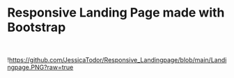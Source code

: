 <html>
<h1>Responsive Landing Page made with Bootstrap</h1>
<br>

!https://github.com/JessicaTodor/Responsive_Landingpage/blob/main/Landingpage.PNG?raw=true
</html>
